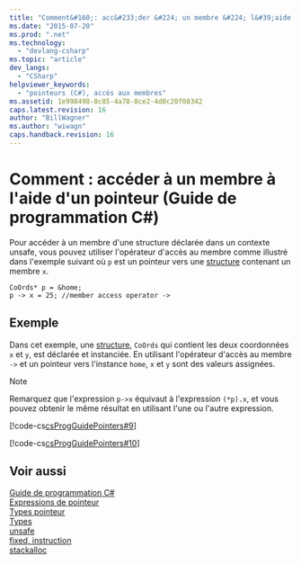 ```yaml
---
title: "Comment&#160;: acc&#233;der &#224; un membre &#224; l&#39;aide d&#39;un pointeur (Guide de programmation C#) | Microsoft Docs"
ms.date: "2015-07-20"
ms.prod: ".net"
ms.technology: 
  - "devlang-csharp"
ms.topic: "article"
dev_langs: 
  - "CSharp"
helpviewer_keywords: 
  - "pointeurs (C#), accès aux membres"
ms.assetid: 1e998498-8c85-4a78-8ce2-4d8c20f08342
caps.latest.revision: 16
author: "BillWagner"
ms.author: "wiwagn"
caps.handback.revision: 16
---
```

# Comment&#160;: acc&#233;der &#224; un membre &#224; l&#39;aide d&#39;un pointeur (Guide de programmation C#)
Pour accéder à un membre d'une structure déclarée dans un contexte unsafe, vous pouvez utiliser l'opérateur d'accès au membre comme illustré dans l'exemple suivant où `p` est un pointeur vers une [structure](../../../csharp/language-reference/keywords/struct.md) contenant un membre `x`.  
  
```  
CoOrds* p = &home;  
p -> x = 25; //member access operator ->  
```  
  
## Exemple  
 Dans cet exemple, une [structure](../../../csharp/language-reference/keywords/struct.md), `CoOrds` qui contient les deux coordonnées `x` et `y`, est déclarée et instanciée.  En utilisant l'opérateur d'accès au membre `->` et un pointeur vers l'instance `home`, `x` et `y` sont des valeurs assignées.  
  
> [!NOTE]
>  Remarquez que l'expression `p->x` équivaut à l'expression `(*p).x`, et vous pouvez obtenir le même résultat en utilisant l'une ou l'autre expression.  
  
 [!code-cs[csProgGuidePointers#9](../../../csharp/programming-guide/unsafe-code-pointers/codesnippet/csharp/Pointers/Pointers2.cs#9)]  
  
 [!code-cs[csProgGuidePointers#10](../../../csharp/programming-guide/unsafe-code-pointers/codesnippet/csharp/Pointers/Pointers.cs#10)]  
  
## Voir aussi  
 [Guide de programmation C\#](../../../csharp/programming-guide/index.md)   
 [Expressions de pointeur](../../../csharp/programming-guide/unsafe-code-pointers/pointer-expressions.md)   
 [Types pointeur](../../../csharp/programming-guide/unsafe-code-pointers/pointer-types.md)   
 [Types](../../../csharp/language-reference/keywords/types.md)   
 [unsafe](../../../csharp/language-reference/keywords/unsafe.md)   
 [fixed, instruction](../../../csharp/language-reference/keywords/fixed-statement.md)   
 [stackalloc](../../../csharp/language-reference/keywords/stackalloc.md)